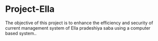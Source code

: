 # Project-Ella
The objective of this project is to enhance the efficiency and security of current management system of Ella pradeshiya saba using a computer based system..
